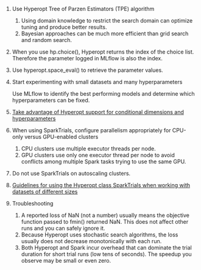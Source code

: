 1. Use Hyperopt Tree of Parzen Estimators (TPE) algorithm
    1. Using domain knowledge to restrict the search domain can optimize tuning and produce better results.
    2. Bayesian approaches can be much more efficient than grid search and random search. 
2. When you use hp.choice(), Hyperopt returns the index of the choice list. Therefore the parameter logged in MLflow is also the index. 
3. Use hyperopt.space_eval() to retrieve the parameter values.
4. Start experimenting with small datasets and many hyperparameters

    Use MLflow to identify the best performing models and determine which hyperparameters can be fixed.

5. [Take advantage of Hyperopt support for conditional dimensions and hyperparameters](http://hyperopt.github.io/hyperopt/getting-started/search_spaces/)
6. When using SparkTrials, configure parallelism appropriately for CPU-only versus GPU-enabled clusters
    1. CPU clusters use multiple executor threads per node. 
    2. GPU clusters use only one executor thread per node to avoid conflicts among multiple Spark tasks trying to use the same GPU.
7. Do not use SparkTrials on autoscaling clusters.
8. [Guidelines for using the Hyperopt class SparkTrials when working with datasets of different sizes](https://docs.databricks.com/_static/notebooks/hyperopt-spark-data.html)
9. Troubleshooting
    1. A reported loss of NaN (not a number) usually means the objective function passed to fmin() returned NaN. This does not affect other runs and you can safely ignore it. 
    2. Because Hyperopt uses stochastic search algorithms, the loss usually does not decrease monotonically with each run.
    3. Both Hyperopt and Spark incur overhead that can dominate the trial duration for short trial runs (low tens of seconds). The speedup you observe may be small or even zero.

